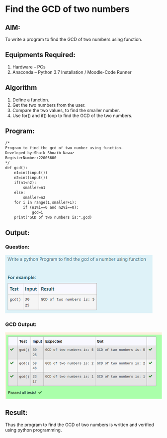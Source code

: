 # Find the GCD of two numbers

## AIM:
To write a program to find the GCD of two numbers using function.

## Equipments Required:
1. Hardware – PCs
2. Anaconda – Python 3.7 Installation / Moodle-Code Runner

## Algorithm
1. Define a function.
2. Get the two numbers from the user.
3. Compare the two values, to find the smaller number.
4. Use for() and if() loop to find the GCD of the two numbers.

## Program:
```
/*
Program to find the gcd of two number using function.
Developed by:Shaik Shoaib Nawaz 
RegisterNumber:22005600 
*/
def gcd():
    n1=int(input())
    n2=int(input())
    if(n1<n2):
        smaller=n1
    else:
        smaller=n2
    for i in range(1,smaller+1):
        if (n1%i==0 and n2%i==0):
            gcd=i
    print("GCD of two numbers is:",gcd)        
```

## Output:
### Question:
![gcd of two number](gcd.png)
### GCD Output:
![gcd of two number](gcdoutput.png)


## Result:
Thus the program to find the GCD of two numbers is written and verified using python programming.
